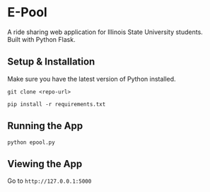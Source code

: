 # E-Pool
A ride sharing web application for Illinois State University students.\
Built with Python Flask.

## Setup & Installation
Make sure you have the latest version of Python installed.

```
git clone <repo-url>
```

```
pip install -r requirements.txt
```

## Running the App
```
python epool.py
```

## Viewing the App
Go to `http://127.0.0.1:5000`
